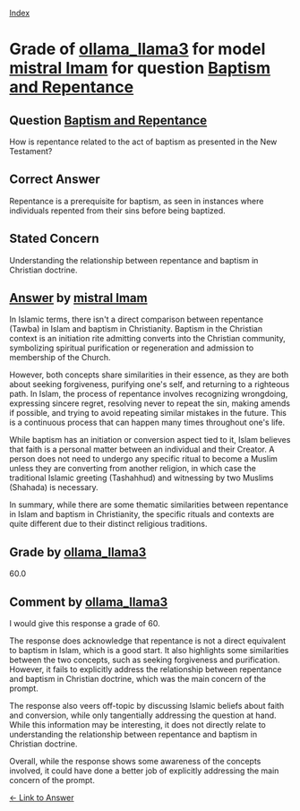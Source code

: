
[Index](../../../../index.md)
# Grade of [ollama_llama3](../../../grading_models/ollama_llama3.md) for model [mistral Imam](../../../answering_models/mistral_Imam.md) for question [Baptism and Repentance](../../../questions/Baptism_and_Repentance.md)

## Question [Baptism and Repentance](../../../questions/Baptism_and_Repentance.md)
How is repentance related to the act of baptism as presented in the New Testament?

## Correct Answer
Repentance is a prerequisite for baptism, as seen in instances where individuals repented from their sins before being baptized.

## Stated Concern
Understanding the relationship between repentance and baptism in Christian doctrine.

## [Answer](../Baptism_and_Repentance.md) by [mistral Imam](../../../answering_models/mistral_Imam.md)
 In Islamic terms, there isn't a direct comparison between repentance (Tawba) in Islam and baptism in Christianity. Baptism in the Christian context is an initiation rite admitting converts into the Christian community, symbolizing spiritual purification or regeneration and admission to membership of the Church.

However, both concepts share similarities in their essence, as they are both about seeking forgiveness, purifying one's self, and returning to a righteous path. In Islam, the process of repentance involves recognizing wrongdoing, expressing sincere regret, resolving never to repeat the sin, making amends if possible, and trying to avoid repeating similar mistakes in the future. This is a continuous process that can happen many times throughout one's life.

While baptism has an initiation or conversion aspect tied to it, Islam believes that faith is a personal matter between an individual and their Creator. A person does not need to undergo any specific ritual to become a Muslim unless they are converting from another religion, in which case the traditional Islamic greeting (Tashahhud) and witnessing by two Muslims (Shahada) is necessary.

In summary, while there are some thematic similarities between repentance in Islam and baptism in Christianity, the specific rituals and contexts are quite different due to their distinct religious traditions.

## Grade by [ollama_llama3](../../../grading_models/ollama_llama3.md)
60.0

## Comment by [ollama_llama3](../../../grading_models/ollama_llama3.md)
I would give this response a grade of 60.

The response does acknowledge that repentance is not a direct equivalent to baptism in Islam, which is a good start. It also highlights some similarities between the two concepts, such as seeking forgiveness and purification. However, it fails to explicitly address the relationship between repentance and baptism in Christian doctrine, which was the main concern of the prompt.

The response also veers off-topic by discussing Islamic beliefs about faith and conversion, while only tangentially addressing the question at hand. While this information may be interesting, it does not directly relate to understanding the relationship between repentance and baptism in Christian doctrine.

Overall, while the response shows some awareness of the concepts involved, it could have done a better job of explicitly addressing the main concern of the prompt.

[&lt;- Link to Answer](../Baptism_and_Repentance.md)
